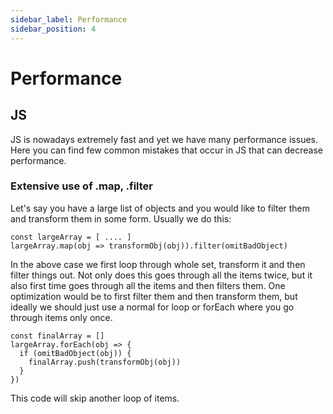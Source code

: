 ```yaml
---
sidebar_label: Performance
sidebar_position: 4
---
```

# Performance

## JS

JS is nowadays extremely fast and yet we have many performance issues. Here you can find few common mistakes that occur in JS that can decrease performance.

### Extensive use of .map, .filter
Let's say you have a large list of objects and you would like to filter them and transform them in some form. Usually we do this:

```
const largeArray = [ .... ]
largeArray.map(obj => transformObj(obj)).filter(omitBadObject)
```

In the above case we first loop through whole set, transform it and then filter things out. Not only does this goes through all the items twice, but it also first time goes through all the items and then filters them.
One optimization would be to first filter them and then transform them, but ideally we should just use a normal for loop or forEach where you go through items only once.
```
const finalArray = []
largeArray.forEach(obj => {
  if (omitBadObject(obj)) {
    finalArray.push(transformObj(obj))
  }
})
```
This code will skip another loop of items.